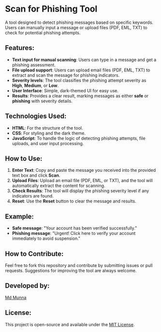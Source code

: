 # Scan for Phishing Tool

A tool designed to detect phishing messages based on specific keywords. Users can manually input a message or upload files (PDF, EML, TXT) to check for potential phishing attempts.

## Features:
- **Text input for manual scanning**: Users can type in a message and get a phishing assessment.
- **File upload support**: Users can upload email files (PDF, EML, TXT) to extract and scan the message for phishing indicators.
- **Severity levels**: The tool classifies the phishing attempt severity as **High**, **Medium**, or **Low**.
- **User Interface**: Simple, dark-themed UI for easy use.
- **Results**: Provides a clear result, marking messages as either **safe** or **phishing** with severity details.

## Technologies Used:
- **HTML**: For the structure of the tool.
- **CSS**: For styling and the dark theme.
- **JavaScript**: To handle the logic of detecting phishing attempts, file uploads, and user input processing.

## How to Use:
1. **Enter Text**: Copy and paste the message you received into the provided text box and click **Scan**.
2. **Upload Files**: Upload an email file (PDF, EML, or TXT), and the tool will automatically extract the content for scanning.
3. **Check Results**: The tool will display the phishing severity level if any indicators are found.
4. **Reset**: Use the **Reset** button to clear the message and results.

## Example:
- **Safe message**: "Your account has been verified successfully."
- **Phishing message**: "Urgent! Click here to verify your account immediately to avoid suspension."

## How to Contribute:
Feel free to fork this repository and contribute by submitting issues or pull requests. Suggestions for improving the tool are always welcome.

## Developed by:
[Md Munna](https://www.linkedin.com/in/itsmdmunna/)

## License:
This project is open-source and available under the [MIT License](LICENSE).
